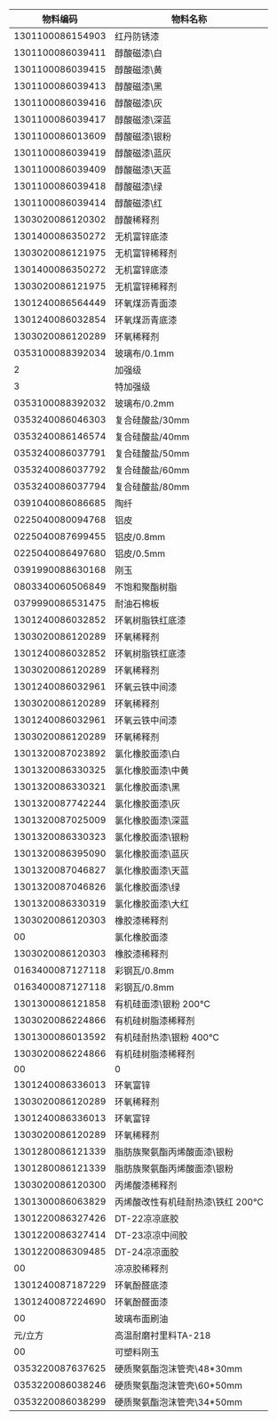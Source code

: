 | 物料编码 | 物料名称 | 
| ------ | ------ | 
| 1301100086154903 | 红丹防锈漆 | 
| 1301100086039411 | 醇酸磁漆\白 | 
| 1301100086039415 | 醇酸磁漆\黄 | 
| 1301100086039413 | 醇酸磁漆\黑 | 
| 1301100086039416 | 醇酸磁漆\灰 | 
| 1301100086039417 | 醇酸磁漆\深蓝 | 
| 1301100086013609 | 醇酸磁漆\银粉 | 
| 1301100086039419 | 醇酸磁漆\蓝灰 | 
| 1301100086039409 | 醇酸磁漆\天蓝 | 
| 1301100086039418 | 醇酸磁漆\绿 | 
| 1301100086039414 | 醇酸磁漆\红 | 
| 1303020086120302 | 醇酸稀释剂  | 
| 1301400086350272 | 无机富锌底漆 | 
| 1303020086121975 | 无机富锌稀释剂 | 
| 1301400086350272 | 无机富锌底漆 | 
| 1303020086121975 | 无机富锌稀释剂 | 
| 1301240086564449 | 环氧煤沥青面漆 | 
| 1301240086032854 | 环氧煤沥青底漆 | 
| 1303020086120289 | 环氧稀释剂 | 
| 0353100088392034 | 玻璃布/0.1mm | 
| 2 | 加强级 | 
| 3 | 特加强级 | 
| 0353100088392032 | 玻璃布/0.2mm  | 
| 0353240086046303 | 复合硅酸盐/30mm | 
| 0353240086146574 | 复合硅酸盐/40mm | 
| 0353240086037791 | 复合硅酸盐/50mm | 
| 0353240086037792 | 复合硅酸盐/60mm | 
| 0353240086037794 | 复合硅酸盐/80mm | 
| 0391040086086685 | 陶纤 | 
| 0225040080094768 | 铝皮 | 
| 0225040087699455 | 铝皮/0.8mm | 
| 0225040086497680 | 铝皮/0.5mm | 
| 0391990088630168 | 刚玉 | 
| 0803340060506849 | 不饱和聚酯树脂 | 
| 0379990086531475 | 耐油石棉板 | 
| 1301240086032852 | 环氧树脂铁红底漆 | 
| 1303020086120289 | 环氧稀释剂 | 
| 1301240086032852 | 环氧树脂铁红底漆 | 
| 1303020086120289 | 环氧稀释剂 | 
| 1301240086032961 | 环氧云铁中间漆 | 
| 1303020086120289 | 环氧稀释剂 | 
| 1301240086032961 | 环氧云铁中间漆 | 
| 1303020086120289 | 环氧稀释剂 | 
| 1301320087023892 | 氯化橡胶面漆\白 | 
| 1301320086330325 | 氯化橡胶面漆\中黄 | 
| 1301320086330321 | 氯化橡胶面漆\黑 | 
| 1301320087742244 | 氯化橡胶面漆\灰 | 
| 1301320087025009 | 氯化橡胶面漆\深蓝 | 
| 1301320086330323 | 氯化橡胶面漆\银粉 | 
| 1301320086395090 | 氯化橡胶面漆\蓝灰 | 
| 1301320087046827 | 氯化橡胶面漆\天蓝 | 
| 1301320087046826 | 氯化橡胶面漆\绿  | 
| 1301320086330319 | 氯化橡胶面漆\大红 | 
| 1303020086120303 | 橡胶漆稀释剂 | 
| 00 | 氯化橡胶面漆 | 
| 1303020086120303 | 橡胶漆稀释剂 | 
| 0163400087127118 | 彩钢瓦/0.8mm | 
| 0163400087127118 | 彩钢瓦/0.8mm | 
| 1301300086121858 | 有机硅面漆\银粉 200℃ | 
| 1303020086224866 | 有机硅树脂漆稀释剂 | 
| 1301300086013592 | 有机硅耐热漆\银粉 400℃ | 
| 1303020086224866 | 有机硅树脂漆稀释剂 | 
| 00 | 0 | 
| 1301240086336013 | 环氧富锌 | 
| 1303020086120289 | 环氧稀释剂 | 
| 1301240086336013 | 环氧富锌 | 
| 1303020086120289 | 环氧稀释剂 | 
| 1301280086121339 | 脂肪族聚氨酯丙烯酸面漆\银粉 | 
| 1301280086121339 | 脂肪族聚氨酯丙烯酸面漆\银粉 | 
| 1303020086120300 | 丙烯酸漆稀释剂 | 
| 1301300086063829 | 丙烯酸改性有机硅耐热漆\铁红 200℃ | 
| 1301220086327426 | DT-22凉凉底胶 | 
| 1301220086327414 | DT-23凉凉中间胶 | 
| 1301220086309485 | DT-24凉凉面胶 | 
| 00 | 凉凉胶稀释剂 | 
| 1301240087187229 | 环氧酚醛底漆 | 
| 1301240087224690 | 环氧酚醛面漆 | 
| 00 | 玻璃布面刷油 | 
| 元/立方 | 高温耐磨衬里料TA-218 | 
| 00 | 可塑料刚玉 | 
| 0353220087637625| 硬质聚氨酯泡沫管壳\48*30mm | 
| 0353220086038246| 硬质聚氨酯泡沫管壳\60*50mm | 
| 0353220086038299| 硬质聚氨酯泡沫管壳\34*50mm | 
